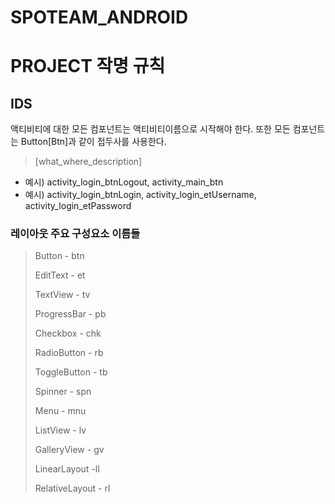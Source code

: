 # SPOTEAM_ANDROID

# PROJECT 작명 규칙

## IDS

액티비티에 대한 모든 컴포넌트는 액티비티이름으로 시작해야 한다. 또한 모든 컴포넌트는 Button[Btn]과 같이 접두사를 사용한다.

> [what_where_description]
> 
- 예시) activity_login_btnLogout, activity_main_btn
- 예시) activity_login_btnLogin, activity_login_etUsername, activity_login_etPassword

### 레이아웃 주요 구성요소 이름들

> Button - btn
> 
> 
> EditText - et
> 
> TextView - tv
> 
> ProgressBar - pb
> 
> Checkbox - chk
> 
> RadioButton - rb
> 
> ToggleButton - tb
> 
> Spinner - spn
> 
> Menu - mnu
> 
> ListView - lv
> 
> GalleryView - gv
> 
> LinearLayout -ll
> 
> RelativeLayout - rl
>
